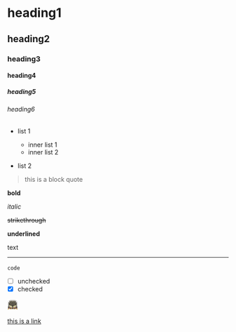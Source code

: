 # heading1

## heading2

### heading3

#### heading4

##### heading5

###### heading6

* list 1
  * inner list 1
  * inner list 2

* list 2

> this is a block quote

**bold**

*italic*

~~strikethrough~~

__underlined__

text

---

`code`

- [ ] unchecked
- [x] checked

![alternative text](images/Nergigante24.png)

[this is a link](https://google.com)
